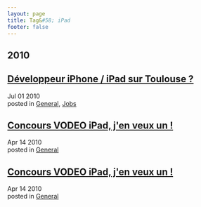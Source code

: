 ```yaml
---
layout: page
title: Tag&#58; iPad
footer: false
---
```


<div id="blog-archives" class="category">
<h2>2010</h2>

<article>
<h1><a href="/2010/07/01/developpeur-iphone-ipad-sur-toulouse/index.html">Développeur iPhone / iPad sur Toulouse ?</a></h1>
<time datetime="2010-07-01T00:00:00-06:00" pubdate><span class='month'>Jul</span> <span class='day'>01</span> <span class='year'>2010</span></time>
<footer>
<span class="categories">posted in 
<a href='/categories/general/'>General</a>, <a href='/categories/jobs/'>Jobs</a></span>
</footer>
</article>

<article>
<h1><a href="/2010/04/14/concours-vodeo-ipad-jen-veux-un/index.html">Concours VODEO iPad, j'en veux un !</a></h1>
<time datetime="2010-04-14T00:00:00-06:00" pubdate><span class='month'>Apr</span> <span class='day'>14</span> <span class='year'>2010</span></time>
<footer>
<span class="categories">posted in 
<a href='/categories/general/'>General</a></span>
</footer>
</article>

<article>
<h1><a href="/2010/04/14/concours-vodeo-ipad-jen-veux-un.markdown/index.html">Concours VODEO iPad, j'en veux un !</a></h1>
<time datetime="2010-04-14T00:00:00-06:00" pubdate><span class='month'>Apr</span> <span class='day'>14</span> <span class='year'>2010</span></time>
<footer>
<span class="categories">posted in 
<a href='/categories/general/'>General</a></span>
</footer>
</article>
</div>
